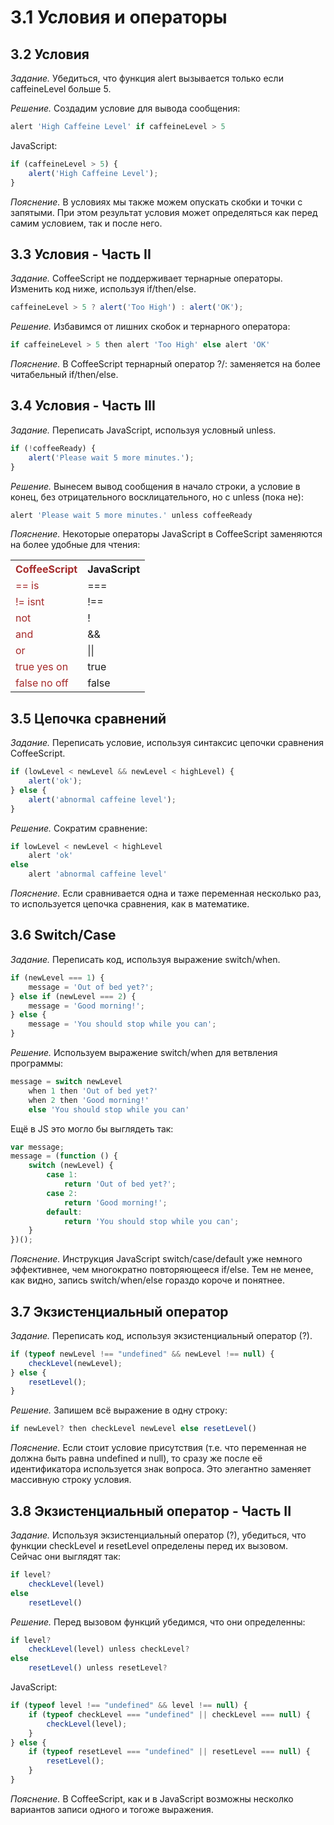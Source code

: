 # 3.1 Условия и операторы

## 3.2 Условия

_Задание._
Убедиться, что функция alert вызывается только если caffeineLevel больше 5.

_Решение._
Создадим условие для вывода сообщения:
```javascript
alert 'High Caffeine Level' if caffeineLevel > 5
```
JavaScript:
```javascript
if (caffeineLevel > 5) {
    alert('High Caffeine Level');
}
```

_Пояснение._
В условиях мы также можем опускать скобки и точки с запятыми. При этом результат условия может определяться как перед самим условием, так и после него.

## 3.3 Условия - Часть II

_Задание._
CoffeeScript не поддерживает тернарные операторы. Изменить код ниже, используя if/then/else.
```javascript
caffeineLevel > 5 ? alert('Too High') : alert('OK');
```

_Решение._
Избавимся от лишних скобок и тернарного оператора:
```javascript
if caffeineLevel > 5 then alert 'Too High' else alert 'OK'
```

_Пояснение._
В CoffeeScript тернарный оператор ?/: заменяется на более читабельный if/then/else.

## 3.4 Условия - Часть III

_Задание._
Переписать JavaScript, используя условный unless.
```javascript
if (!coffeeReady) {
    alert('Please wait 5 more minutes.');
}
```

_Решение._
Вынесем вывод сообщения в начало строки, а условие в конец, без отрицательного восклицательного, но с unless (пока не):
```javascript
alert 'Please wait 5 more minutes.' unless coffeeReady
```

_Пояснение._
Некоторые операторы JavaScript в CoffeeScript заменяются на более удобные для чтения:
<table>
    <tr>
        <th style="color: brown">CoffeeScript</th>
        <th>JavaScript</th>
    </tr>
    <tr>
        <td style="color: brown">==   is</td>
        <td>===</td>
    </tr>
    <tr>
        <td style="color: brown">!=   isnt</td>
        <td>!==</td>
    </tr>
    <tr>
        <td style="color: brown">not</td>
        <td>!</td>
    </tr>
    <tr>
        <td style="color: brown">and</td>
        <td>&&</td>
    </tr>
    <tr>
        <td style="color: brown">or</td>
        <td>||</td>
    </tr>
    <tr>
        <td style="color: brown">true   yes   on</td>
        <td>true</td>
    </tr>
    <tr>
        <td style="color: brown">false   no   off</td>
        <td>false</td>
    </tr>

</table>

## 3.5 Цепочка сравнений

_Задание._
Переписать условие, используя синтаксис цепочки сравнения CoffeeScript.
```javascript
if (lowLevel < newLevel && newLevel < highLevel) {
    alert('ok');
} else {
    alert('abnormal caffeine level');
}
```

_Решение._
Сократим сравнение:
```javascript
if lowLevel < newLevel < highLevel
    alert 'ok'
else
    alert 'abnormal caffeine level'
```

_Пояснение._
Если сравнивается одна и таже переменная несколько раз, то используется цепочка сравнения, как в математике.

## 3.6 Switch/Case

_Задание._
Переписать код, используя выражение switch/when.
```javascript
if (newLevel === 1) {
    message = 'Out of bed yet?';
} else if (newLevel === 2) {
    message = 'Good morning!';
} else {
    message = 'You should stop while you can';
}
```

_Решение._
Используем выражение switch/when для ветвления программы:
```javascript
message = switch newLevel
    when 1 then 'Out of bed yet?'
    when 2 then 'Good morning!'
    else 'You should stop while you can'
```
Ещё в JS это могло бы выглядеть так: 
```javascript
var message;
message = (function () {
    switch (newLevel) {
        case 1:
            return 'Out of bed yet?';
        case 2:
            return 'Good morning!';
        default:
            return 'You should stop while you can';
    }
})();
```

_Пояснение._
Инструкция JavaScript switch/case/default уже немного эффективнее, чем многократно повторяющееся if/else. Тем не менее, как видно, запись switch/when/else гораздо короче и понятнее.

## 3.7 Экзистенциальный оператор

_Задание._
Переписать код, используя экзистенциальный оператор (?).
```javascript
if (typeof newLevel !== "undefined" && newLevel !== null) {
    checkLevel(newLevel);
} else {
    resetLevel();
}
```

_Решение._
Запишем всё выражение в одну строку:
```javascript
if newLevel? then checkLevel newLevel else resetLevel()
```

_Пояснение._
Если стоит условие присутствия (т.е. что переменная не должна быть равна undefined и null), то сразу же после её идентификатора используется знак вопроса. Это элегантно заменяет массивную строку условия.

## 3.8 Экзистенциальный оператор - Часть II

_Задание._
Используя экзистенциальный оператор (?), убедиться, что функции  checkLevel и resetLevel определены перед их вызовом.   
Сейчас они выглядят так:
```javascript
if level?
    checkLevel(level)
else
    resetLevel()
```

_Решение._
Перед вызовом функций убедимся, что они определенны:
```javascript
if level?
    checkLevel(level) unless checkLevel?
else
    resetLevel() unless resetLevel?
```
JavaScript:
```javascript
if (typeof level !== "undefined" && level !== null) {
    if (typeof checkLevel === "undefined" || checkLevel === null) {
        checkLevel(level);
    }
} else {
    if (typeof resetLevel === "undefined" || resetLevel === null) {
        resetLevel();
    }
}
```

_Пояснение._
В CoffeeScript, как и в JavaScript возможны несколко вариантов записи одного и тогоже выражения.